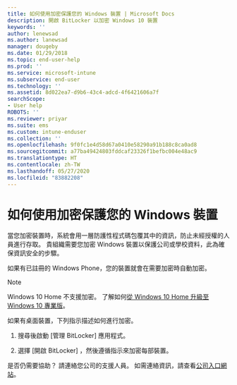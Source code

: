 ```yaml
---
title: 如何使用加密保護您的 Windows 裝置 | Microsoft Docs
description: 開啟 BitLocker 以加密 Windows 10 裝置
keywords: ''
author: lenewsad
ms.author: lanewsad
manager: dougeby
ms.date: 01/29/2018
ms.topic: end-user-help
ms.prod: ''
ms.service: microsoft-intune
ms.subservice: end-user
ms.technology: ''
ms.assetid: 8d022ea7-d9b6-43c4-adcd-4f6421606a7f
searchScope:
- User help
ROBOTS: ''
ms.reviewer: priyar
ms.suite: ems
ms.custom: intune-enduser
ms.collection: ''
ms.openlocfilehash: 9f0fc1e4d58d67a0410e58290a91b188c8ca0ad8
ms.sourcegitcommit: a77ba49424803fddcaf23326f1befbc004e48ac9
ms.translationtype: HT
ms.contentlocale: zh-TW
ms.lasthandoff: 05/27/2020
ms.locfileid: "83882208"
---
```

# <a name="how-to-protect-your-windows-device-using-encryption"></a>如何使用加密保護您的 Windows 裝置

當您加密裝置時，系統會用一層防護性程式碼包覆其中的資訊，防止未經授權的人員進行存取。 貴組織需要您加密 Windows 裝置以保護公司或學校資料，此為確保資訊安全的步驟。 

如果有已註冊的 Windows Phone，您的裝置就會在需要加密時自動加密。

> [!Note]
> Windows 10 Home 不支援加密。 了解如何[從 Windows 10 Home 升級至 Windows 10 專業版](https://support.microsoft.com/help/12384/windows-10-upgrading-home-to-pro)。


如果有桌面裝置，下列指示描述如何進行加密。

1. 搜尋後啟動 [管理 BitLocker]  應用程式。

2. 選擇 [開啟 BitLocker]  ，然後遵循指示來加密每部裝置。

是否仍需要協助？ 請連絡您公司的支援人員。 如需連絡資訊，請查看[公司入口網站](https://go.microsoft.com/fwlink/?linkid=2010980)。
